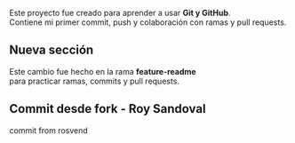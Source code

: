 Este proyecto fue creado para aprender a usar **Git y GitHub**.  
Contiene mi primer commit, push y colaboración con ramas y pull requests.

## Nueva sección 

Este cambio fue hecho en la rama **feature-readme**  
para practicar ramas, commits y pull requests.

## Commit desde fork - Roy Sandoval
commit from rosvend